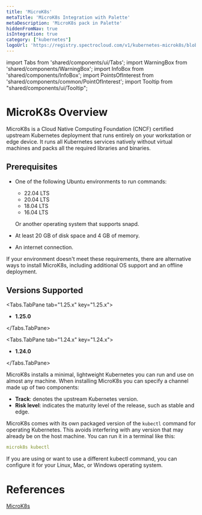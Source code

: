 ```yaml
---
title: 'MicroK8s'
metaTitle: 'MicroK8s Integration with Palette'
metaDescription: 'MicroK8s pack in Palette'
hiddenFromNav: true
isIntegration: true
category: ["kubernetes"]
logoUrl: 'https://registry.spectrocloud.com/v1/kubernetes-microk8s/blobs/sha256:b971b64f62e2e67b0a166316f96e6f4211aacea6e28459bb89275e8882ade985?type=image/png'
---
```


import Tabs from 'shared/components/ui/Tabs';
import WarningBox from 'shared/components/WarningBox';
import InfoBox from 'shared/components/InfoBox';
import PointsOfInterest from 'shared/components/common/PointOfInterest';
import Tooltip from "shared/components/ui/Tooltip";

# MicroK8s Overview

MicroK8s is a Cloud Native Computing Foundation (CNCF) certified upstream Kubernetes deployment that runs entirely on your workstation or edge device. It runs all Kubernetes services natively without virtual machines and packs all the required libraries and binaries.

## Prerequisites

- One of the following Ubuntu environments to run commands:
    - 22.04 LTS
    - 20.04 LTS
    - 18.04 LTS 
    - 16.04 LTS
    
    Or another operating system that supports snapd.


- At least 20 GB of disk space and 4 GB of memory.
- An internet connection.

<InfoBox>

If your environment doesn't meet these requirements, there are alternative ways to install MicroK8s, including additional OS support and an offline deployment.

</InfoBox>
    

## Versions Supported

<Tabs>

<Tabs.TabPane tab="1.25.x" key="1.25.x">

* **1.25.0**

</Tabs.TabPane>

<Tabs.TabPane tab="1.24.x" key="1.24.x">

* **1.24.0**

</Tabs.TabPane>
</Tabs>

MicroK8s installs a minimal, lightweight Kubernetes you can run and use on almost any machine. When installing MicroK8s you can specify a channel made up of two components: 

- **Track**: denotes the upstream Kubernetes version.  
- **Risk level**: indicates the maturity level of the release, such as stable and edge.

MicroK8s comes with its own packaged version of the ``kubectl`` command for operating Kubernetes. This avoids interfering with any version that may already be on the host machine. You can run it in a terminal like this:
<br />

``` yaml
microk8s kubectl
```

If you are using or want to use a different kubectl command, you can configure it for your Linux, Mac, or Windows operating system. 
 

# References

[MicroK8s](https://microk8s.io/docs)